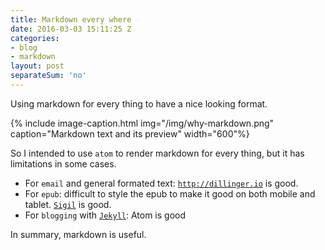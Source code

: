 ```yaml
---
title: Markdown every where
date: 2016-03-03 15:11:25 Z
categories:
- blog
- markdown
layout: post
separateSum: 'no'
---
```


Using markdown for every thing to have a nice looking format.

{% include image-caption.html img="/img/why-markdown.png" caption="Markdown text and its preview" width="600"%}

<!--more-->

So I intended to use `atom` to render markdown for every thing, but it has limitations in some cases.

* For `email` and general formated text: [`http://dillinger.io`](http://dillinger.io) is good.
* For `epub`: difficult to style the epub to make it good on both mobile and tablet. [`Sigil`](https://sigil-ebook.com) is good.
* For `blogging` with [`Jekyll`](https://jekyllrb.com): Atom is good

In summary, markdown is useful.
